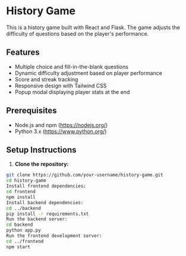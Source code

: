 # History Game

This is a history game built with React and Flask. The game adjusts the difficulty of questions based on the player's performance.

## Features

- Multiple choice and fill-in-the-blank questions
- Dynamic difficulty adjustment based on player performance
- Score and streak tracking
- Responsive design with Tailwind CSS
- Popup modal displaying player stats at the end

## Prerequisites

- Node.js and npm (https://nodejs.org/)
- Python 3.x (https://www.python.org/)

## Setup Instructions

1. **Clone the repository:**

```sh
git clone https://github.com/your-username/history-game.git
cd history-game
Install frontend dependencies:
cd frontend
npm install
Install backend dependencies:
cd ../backend
pip install -r requirements.txt
Run the backend server:
cd backend
python app.py
Run the frontend development server:
cd ../frontend
npm start

